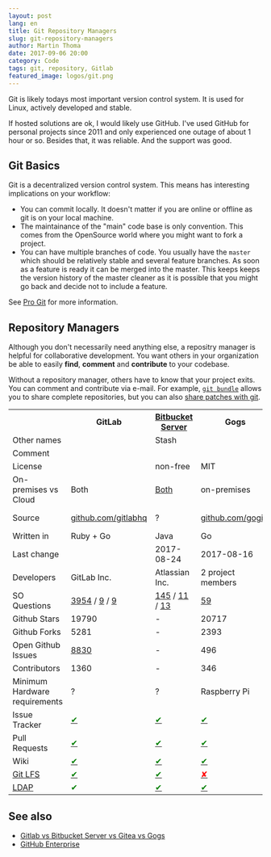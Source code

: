 ```yaml
---
layout: post
lang: en
title: Git Repository Managers
slug: git-repository-managers
author: Martin Thoma
date: 2017-09-06 20:00
category: Code
tags: git, repository, Gitlab
featured_image: logos/git.png
---
```

Git is likely todays most important version control system. It is used for
Linux, actively developed and stable.

If hosted solutions are ok, I would likely use GitHub. I've used GitHub for
personal projects since 2011 and only experienced one outage of about 1 hour
or so. Besides that, it was reliable. And the support was good.


## Git Basics

Git is a decentralized version control system. This means has interesting
implications on your workflow:

* You can commit locally. It doesn't matter if you are online or offline as git
  is on your local machine.
* The maintainance of the "main" code base is only convention. This comes from
  the OpenSource world where you might want to fork a project.
* You can have multiple branches of code. You usually have the `master` which
  should be relatively stable and several feature branches. As soon as a
  feature is ready it can be merged into the master. This keeps keeps the
  version history of the master cleaner as it is possible that you might go
  back and decide not to include a feature.

See [Pro Git](https://git-scm.com/book/en/v2) for more information.


## Repository Managers

Although you don't necessarily need anything else, a repositry manager is
helpful for collaborative development. You want others in your organization be
able to easily **find**, **comment** and **contribute** to your codebase.

Without a repository manager, others have to know that your project exits.
You can comment and contribute via e-mail. For example, [`git bundle`](https://git-scm.com/docs/git-bundle) allows you to
share complete repositories, but you can also [share patches with git](https://www.devroom.io/2009/10/26/how-to-create-and-apply-a-patch-with-git/).

<table class="table">
    <tr>
        <th></th>
        <th>GitLab</th>
        <th><a href="https://en.wikipedia.org/wiki/Bitbucket_Server_(software)">Bitbucket Server</a></th>
        <th>Gogs</th>
        <th>Gitea</th>
    </tr>
    <tr>
        <td>Other names</td>
        <td></td>
        <td>Stash</td>
        <td></td>
        <td></td>
    </tr>
    <tr>
        <td>Comment</td>
        <td></td>
        <td></td>
        <td></td>
        <td>Fork of Gogs</td>
    </tr>
    <tr>
        <td>License</td>
        <td></td>
        <td>non-free</td>
        <td>MIT</td>
        <td></td>
    </tr>
    <tr>
        <td>On-premises vs Cloud</td>
        <td>Both</td>
        <td><a href="https://bitbucket.org/product/pricing?tab=host-in-the-cloud">Both</a></td>
        <td>on-premises</td>
        <td>on-premises</td>
    </tr>
    <tr>
        <td>Source</td>
        <td><a href="https://github.com/gitlabhq/gitlabhq">github.com/gitlabhq</a></td>
        <td>?</td>
        <td><a href="https://github.com/gogits/gogs">github.com/gogits</a></td>
        <td><a href="https://github.com/go-gitea/gitea">github.com/go-gitea</a></td>
    </tr>
    <tr>
        <td>Written in</td>
        <td>Ruby + Go</td>
        <td>Java</td>
        <td>Go</td>
        <td>Go</td>
    </tr>
    <tr>
        <td>Last change</td>
        <td></td>
        <td>2017-08-24</td>
        <td>2017-08-16</td>
        <td>2017-09-05</td>
    </tr>
    <tr>
        <td>Developers</td>
        <td>GitLab Inc.</td>
        <td>Atlassian Inc.</td>
        <td>2 project members</td>
        <td>18 maintainers</td>
    </tr>
    <tr>
        <td>SO Questions</td>
        <td><a href="https://stackoverflow.com/questions/tagged/gitlab">3954</a> / <a href="https://devops.stackexchange.com/questions/tagged/gitlab">9</a> / <a href="https://softwareengineering.stackexchange.com/questions/tagged/gitlab">9</a></td>
        <td><a href="https://stackoverflow.com/questions/tagged/atlassian-bitbucketserver">145</a> / <a href="https://devops.stackexchange.com/questions/tagged/bitbucket">11</a> / <a href="https://softwareengineering.stackexchange.com/questions/tagged/bitbucket">13</a></td>
        <td><a href="https://stackoverflow.com/questions/tagged/gogs">59</a></td>
        <td><a href="https://stackoverflow.com/questions/tagged/gogs">2</a></td>
    </tr>
    <tr>
        <td>Github Stars</td>
        <td>19790</td>
        <td>-</td>
        <td>20717</td>
        <td>3505</td>
    </tr>
    <tr>
        <td>Github Forks</td>
        <td>5281</td>
        <td>-</td>
        <td>2393</td>
        <td>376</td>
    </tr>
    <tr>
        <td>Open Github Issues</td>
        <td><a href="https://gitlab.com/gitlab-org/gitlab-ce/issues">8830</a></td>
        <td>-</td>
        <td>496</td>
        <td>447</td>
    </tr>
    <tr>
        <td>Contributors</td>
        <td>1360</td>
        <td>-</td>
        <td>346</td>
        <td>364</td>
    </tr>
    <tr>
        <td>Minimum Hardware requirements</td>
        <td>?</td>
        <td>?</td>
        <td>Raspberry Pi</td>
        <td>Raspberry Pi</td>
    </tr>
    <tr>
        <td>Issue Tracker</td>
        <td><a href="https://gitlab.com/hoanghoan/demo/issues"><span style="color:green;" title="Yes">&#10004;</span></a></td>
        <td><a href="https://bitbucket.org/cffi/cffi/issues?status=new&status=open"><span style="color:green;" title="Yes">&#10004;</span></a></td>
        <td><a href="https://try.gogs.io/vac/bit-runner"><span style="color:green;" title="Yes">&#10004;</span></a></td>
        <td><a href="https://try.gitea.io/VonC/talks"><span style="color:green;" title="Yes">&#10004;</span></a></td>
    </tr>
    <tr>
        <td>Pull Requests</td>
        <td><a href="https://gitlab.com/hoanghoan/demo/merge_requests"><span style="color:green;" title="Yes">&#10004;</span></a></td>
        <td><a href="https://bitbucket.org/cffi/cffi/pull-requests/"><span style="color:green;" title="Yes">&#10004;</span></a></td>
        <td><a href="https://github.com/gogits/gogs/issues/1597#issuecomment-193026382"><span style="color:green;" title="Yes">&#10004;</span></a></td>
        <td><a href="https://try.gitea.io/VonC/talks"><span style="color:green;" title="Yes">&#10004;</span></a></td>
    </tr>
    <tr>
        <td>Wiki</td>
        <td><a href="https://gitlab.com/hoanghoan/demo/wikis/home"><span style="color:green;" title="Yes">&#10004;</span></a></td>
        <td><a href="https://bitbucket.org/cffi/cffi/wiki/Home"><span style="color:green;" title="Yes">&#10004;</span></a></td>
        <td><a href="https://try.gogs.io/vac/bit-runner"><span style="color:green;" title="Yes">&#10004;</span></a></td>
        <td><a href="https://try.gitea.io/VonC/talks"><span style="color:green;" title="Yes">&#10004;</span></a></td>
    </tr>
    <tr>
        <td><a href="https://git-lfs.github.com/">Git LFS</a></td>
        <td><a href="https://docs.gitlab.com/ee/workflow/lfs/manage_large_binaries_with_git_lfs.html"><span style="color:green;" title="Yes">&#10004;</span></a></td>
        <td><a href="https://confluence.atlassian.com/bitbucket/git-large-file-storage-in-bitbucket-829078514.html"><span style="color:green;" title="Yes">&#10004;</span></a></td>
        <td><a href="https://github.com/gogits/gogs/issues/1322"><span style="color:red;" title="No">&#10008;</span></a></td>
        <td><a href="https://github.com/go-gitea/gitea/pull/122"><span style="color:green;" title="Yes">&#10004;</span></a></td>
    </tr>
    <tr>
        <td><a href="https://en.wikipedia.org/wiki/Lightweight_Directory_Access_Protocol">LDAP</a></td>
        <td><span style="color:green;" title="Yes">&#10004;</span></td>
        <td><a href="https://confluence.atlassian.com/bitbucketserver/connecting-bitbucket-server-to-an-existing-ldap-directory-776640403.html"><span style="color:green;" title="Yes">&#10004;</span></a></td>
        <td><a href="https://discuss.gogs.io/t/how-to-configure-ldap-in-gogs/767/2"><span style="color:green;" title="Yes">&#10004;</span></a></td>
        <td><a href="https://github.com/go-gitea/gitea/blob/master/modules/auth/ldap/ldap.go"><span style="color:green;" title="Yes">&#10004;</span></a></td>
    </tr>
</table>


## See also

* [Gitlab vs Bitbucket Server vs Gitea vs Gogs](https://www.reddit.com/r/git/comments/6y68vr/gitlab_vs_bitbucket_server_vs_gitea_vs_gogs/)
* [GitHub Enterprise](https://enterprise.github.com/home)
